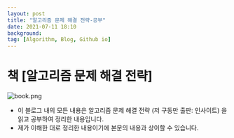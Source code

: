 ```yaml
---
layout: post
title: "알고리즘 문제 해결 전략-공부"
date: 2021-07-11 18:10
background: 
tag: [Algorithm, Blog, Github io]
---
```


# 책 [알고리즘 문제 해결 전략]

![book.png](G:\gitblog_posts\intro\intro\book.png)

- 이 블로그 내의 모든 내용은 알고리즘 문제 해결 전략 (저 구동만 출판: 인사이트) 을 읽고 공부하여 정리한 내용입니다.
- 제가 이해한 대로 정리한 내용이기에 본문의 내용과 상이할 수 있습니다.
